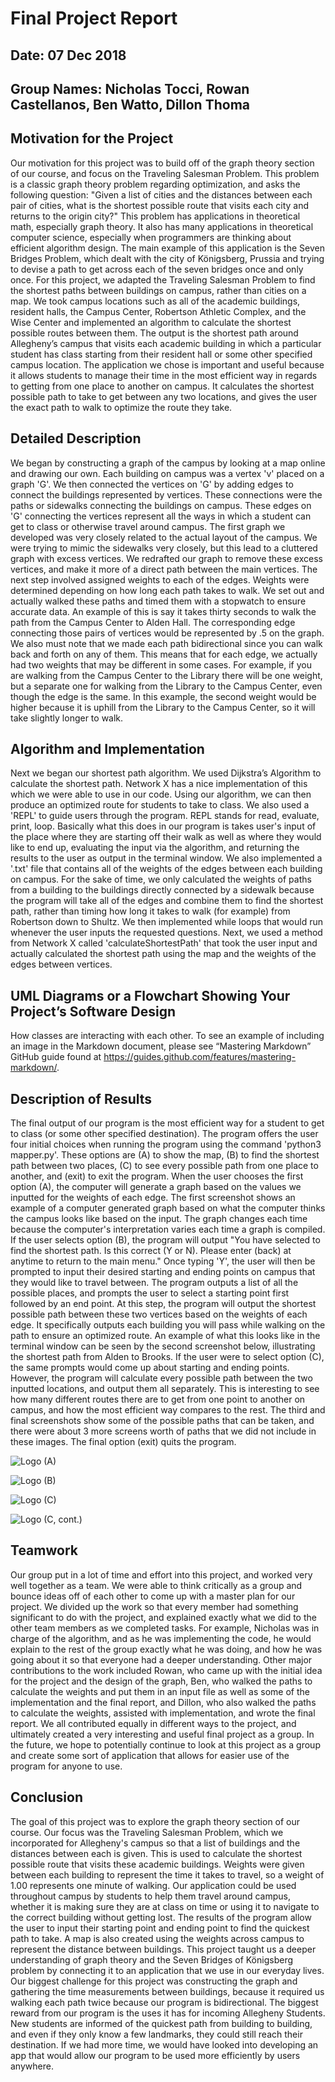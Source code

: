 # Final Project Report

## Date: 07 Dec 2018
## Group Names: Nicholas Tocci, Rowan Castellanos, Ben Watto, Dillon Thoma

## Motivation for the Project
Our motivation for this project was to build off of the graph theory section of our course, and focus on the Traveling Salesman Problem. This problem is a classic graph theory problem regarding optimization, and asks the following question: "Given a list of cities and the distances between each pair of cities, what is the shortest possible route that visits each city and returns to the origin city?" This problem has applications in theoretical math, especially graph theory. It also has many applications in theoretical computer science, especially when programmers are thinking about efficient algorithm design. The main example of this application is the Seven Bridges Problem, which dealt with the city of Königsberg, Prussia and trying to devise a path to get across each of the seven bridges once and only once. For this project, we adapted the Traveling Salesman Problem to find the shortest paths between buildings on campus, rather than cities on a map. We took campus locations such as all of the academic buildings, resident halls, the Campus Center, Robertson Athletic Complex, and the Wise Center and implemented an algorithm to calculate the shortest possible routes between them. The output is the shortest path around Allegheny’s campus that visits each academic building in which a particular student has class starting from their resident hall or some other specified campus location. The application we chose is important and useful because it allows students to manage their time in the most efficient way in regards to getting from one place to another on campus. It calculates the shortest possible path to take to get between any two locations, and gives the user the exact path to walk to optimize the route they take.

## Detailed Description
We began by constructing a graph of the campus by looking at a map online and drawing our own. Each building on campus was a vertex 'v' placed on a graph 'G'. We then connected the vertices on 'G' by adding edges to connect the buildings represented by vertices. These connections were the paths or sidewalks connecting the buildings on campus. These edges on 'G' connecting the vertices represent all the ways in which a student can get to class or otherwise travel around campus. The first graph we developed was very closely related to the actual layout of the campus. We were trying to mimic the sidewalks very closely, but this lead to a cluttered graph with excess vertices. We redrafted our graph to remove these excess vertices, and make it more of a direct path between the main vertices. The next step involved assigned weights to each of the edges. Weights were determined depending on how long each path takes to walk. We set out and actually walked these paths and timed them with a stopwatch to ensure accurate data. An example of this is say it takes thirty seconds to walk the path from the Campus Center to Alden Hall. The corresponding edge connecting those pairs of vertices would be represented by .5 on the graph. We also must note that we made each path bidirectional since you can walk back and forth on any of them. This means that for each edge, we actually had two weights that may be different in some cases. For example, if you are walking from the Campus Center to the Library there will be one weight, but a separate one for walking from the Library to the Campus Center, even though the edge is the same. In this example, the second weight would be higher because it is uphill from the Library to the Campus Center, so it will take slightly longer to walk.

## Algorithm and Implementation
Next we began our shortest path algorithm. We used Dijkstra’s Algorithm to calculate the shortest path. Network X has a nice implementation of this which we were able to use in our code. Using our algorithm, we can then produce an optimized route for students to take to class. We also used a 'REPL' to guide users through the program. REPL stands for read, evaluate, print, loop. Basically what this does in our program is takes user's input of the place where they are starting off their walk as well as where they would like to end up, evaluating the input via the algorithm, and returning the results to the user as output in the terminal window. We also implemented a '.txt' file that contains all of the weights of the edges between each building on campus. For the sake of time, we only calculated the weights of paths from a building to the buildings directly connected by a sidewalk because the program will take all of the edges and combine them to find the shortest path, rather than timing how long it takes to walk (for example) from Robertson down to Shultz. We then implemented while loops that would run whenever the user inputs the requested questions. Next, we used a method from Network X called 'calculateShortestPath' that took the user input and actually calculated the shortest path using the map and the weights of the edges between vertices.

## UML Diagrams or a Flowchart Showing Your Project’s Software Design
How classes are interacting with each other. To see an example of including an image in the Markdown document, please see “Mastering Markdown” GitHub guide found at https://guides.github.com/features/mastering-markdown/.

<!-- TODO: draw.io -->

## Description of Results
The final output of our program is the most efficient way for a student to get to class (or some other specified destination). The program offers the user four initial choices when running the program using the command 'python3 mapper.py'. These options are (A) to show the map, (B) to find the shortest path between two places, (C) to see every possible path from one place to another, and (exit) to exit the program. When the user chooses the first option (A), the computer will generate a graph based on the values we inputted for the weights of each edge. The first screenshot shows an example of a computer generated graph based on what the computer thinks the campus looks like based on the input. The graph changes each time because the computer's interpretation varies each time a graph is compiled. If the user selects option (B), the program will output "You have selected to find the shortest path. Is this correct (Y or N). Please enter (back) at anytime to return to the main menu." Once typing 'Y', the user will then be prompted to input their desired starting and ending points on campus that they would like to travel between. The program outputs a list of all the possible places, and prompts the user to select a starting point first followed by an end point. At this step, the program will output the shortest possible path between these two vertices based on the weights of each edge. It specifically outputs each building you will pass while walking on the path to ensure an optimized route. An example of what this looks like in the terminal window can be seen by the second screenshot below, illustrating the shortest path from Alden to Brooks. If the user were to select option (C), the same prompts would come up about starting and ending points. However, the program will calculate every possible path between the two inputted locations, and output them all separately. This is interesting to see how many different routes there are to get from one point to another on campus, and how the most efficient way compares to the rest. The third and final screenshots show some of the possible paths that can be taken, and there were about 3 more screens worth of paths that we did not include in these images. The final option (exit) quits the program.

![Logo](../images/map.png) (A)

![Logo](../images/shortestPath.png) (B)

![Logo](../images/allPaths1.png) (C)

![Logo](../images/allPaths2.png) (C, cont.)

## Teamwork
Our group put in a lot of time and effort into this project, and worked very well together as a team. We were able to think critically as a group and bounce ideas off of each other to come up with a master plan for our project. We divided up the work so that every member had something significant to do with the project, and explained exactly what we did to the other team members as we completed tasks. For example, Nicholas was in charge of the algorithm, and as he was implementing the code, he would explain to the rest of the group exactly what he was doing, and how he was going about it so that everyone had a deeper understanding. Other major contributions to the work included Rowan, who came up with the initial idea for the project and the design of the graph, Ben, who walked the paths to calculate the weights and put them in an input file as well as some of the implementation and the final report, and Dillon, who also walked the paths to calculate the weights, assisted with implementation, and wrote the final report. We all contributed equally in different ways to the project, and ultimately created a very interesting and useful final project as a group. In the future, we hope to potentially continue to look at this project as a group and create some sort of application that allows for easier use of the program for anyone to use.

## Conclusion
The goal of this project was to explore the graph theory section of our course. Our focus was the Traveling Salesman Problem, which we incorporated for Allegheny's campus so that a list of buildings and the distances between each is given. This is used to calculate the shortest possible route that visits these academic buildings. Weights were given between each building to represent the time it takes to travel, so a weight of 1.00 represents one minute of walking. Our application could be used throughout campus by students to help them travel around campus, whether it is making sure they are at class on time or using it to navigate to the correct building without getting lost. The results of the program allow the user to input their starting point and ending point to find the quickest path to take. A map is also created using the weights across campus to represent the distance between buildings. This project taught us a deeper understanding of graph theory and the Seven Bridges of Königsberg problem by connecting it to an application that we use in our everyday lives. Our biggest challenge for this project was constructing the graph and gathering the time measurements between buildings, because it required us walking each path twice because our program is bidirectional. The biggest reward from our program is the uses it has for incoming Allegheny Students. New students are informed of the quickest path from building to building, and even if they only know a few landmarks, they could still reach their destination. If we had more time, we would have looked into developing an app that would allow our program to be used more efficiently by users anywhere.
